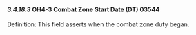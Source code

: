 #### *3.4.18.3* OH4-3 Combat Zone Start Date (DT) 03544

Definition: This field asserts when the combat zone duty began.
